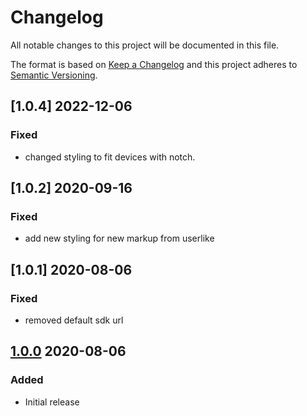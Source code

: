 # Changelog

All notable changes to this project will be documented in this file.

The format is based on [Keep a Changelog](http://keepachangelog.com/) and this project adheres to [Semantic Versioning](http://semver.org/).

## [1.0.4] 2022-12-06
### Fixed
- changed styling to fit devices with notch.

## [1.0.2] 2020-09-16
### Fixed
- add new styling for new markup from userlike

## [1.0.1] 2020-08-06
### Fixed
- removed default sdk url

## [1.0.0] 2020-08-06
### Added
- Initial release

[1.0.0]: https://github.com/shopgate-professional-services/ext-userlike/releases/v1.0.0
